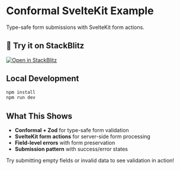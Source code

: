 # Conformal SvelteKit Example

Type-safe form submissions with SvelteKit form actions.

## 🚀 Try it on StackBlitz

[![Open in StackBlitz](https://developer.stackblitz.com/img/open_in_stackblitz.svg)](https://stackblitz.com/github/marcomuser/conformal/tree/main/examples/svelte?embed=1&theme=dark&preset=node&file=src/routes/+page.svelte)

## Local Development

```bash
npm install
npm run dev
```

## What This Shows

- **Conformal + Zod** for type-safe form validation
- **SvelteKit form actions** for server-side form processing
- **Field-level errors** with form preservation
- **Submission pattern** with success/error states

Try submitting empty fields or invalid data to see validation in action!
